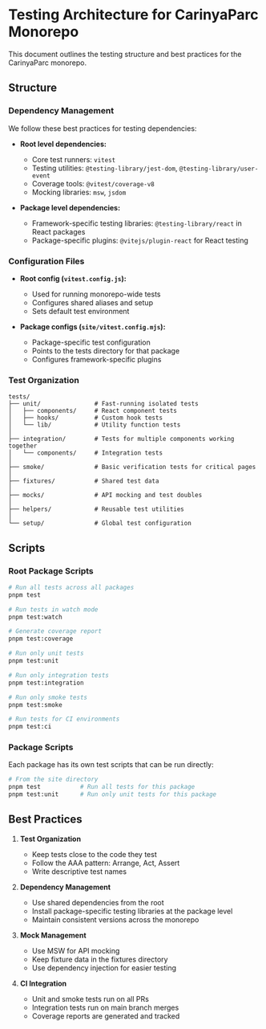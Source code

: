 # Testing Architecture for CarinyaParc Monorepo

This document outlines the testing structure and best practices for the CarinyaParc monorepo.

## Structure

### Dependency Management

We follow these best practices for testing dependencies:

- **Root level dependencies:**
  - Core test runners: `vitest`
  - Testing utilities: `@testing-library/jest-dom`, `@testing-library/user-event`
  - Coverage tools: `@vitest/coverage-v8`
  - Mocking libraries: `msw`, `jsdom`

- **Package level dependencies:**
  - Framework-specific testing libraries: `@testing-library/react` in React packages
  - Package-specific plugins: `@vitejs/plugin-react` for React testing

### Configuration Files

- **Root config (`vitest.config.js`):**
  - Used for running monorepo-wide tests
  - Configures shared aliases and setup
  - Sets default test environment

- **Package configs (`site/vitest.config.mjs`):**
  - Package-specific test configuration
  - Points to the tests directory for that package
  - Configures framework-specific plugins

### Test Organization

```
tests/
├── unit/               # Fast-running isolated tests
│   ├── components/     # React component tests
│   ├── hooks/          # Custom hook tests
│   └── lib/            # Utility function tests
│
├── integration/        # Tests for multiple components working together
│   └── components/     # Integration tests
│
├── smoke/              # Basic verification tests for critical pages
│
├── fixtures/           # Shared test data
│
├── mocks/              # API mocking and test doubles
│
├── helpers/            # Reusable test utilities
│
└── setup/              # Global test configuration
```

## Scripts

### Root Package Scripts

```bash
# Run all tests across all packages
pnpm test

# Run tests in watch mode
pnpm test:watch

# Generate coverage report
pnpm test:coverage

# Run only unit tests
pnpm test:unit

# Run only integration tests
pnpm test:integration

# Run only smoke tests
pnpm test:smoke

# Run tests for CI environments
pnpm test:ci
```

### Package Scripts

Each package has its own test scripts that can be run directly:

```bash
# From the site directory
pnpm test           # Run all tests for this package
pnpm test:unit      # Run only unit tests for this package
```

## Best Practices

1. **Test Organization**
   - Keep tests close to the code they test
   - Follow the AAA pattern: Arrange, Act, Assert
   - Write descriptive test names

2. **Dependency Management**
   - Use shared dependencies from the root
   - Install package-specific testing libraries at the package level
   - Maintain consistent versions across the monorepo

3. **Mock Management**
   - Use MSW for API mocking
   - Keep fixture data in the fixtures directory
   - Use dependency injection for easier testing

4. **CI Integration**
   - Unit and smoke tests run on all PRs
   - Integration tests run on main branch merges
   - Coverage reports are generated and tracked
